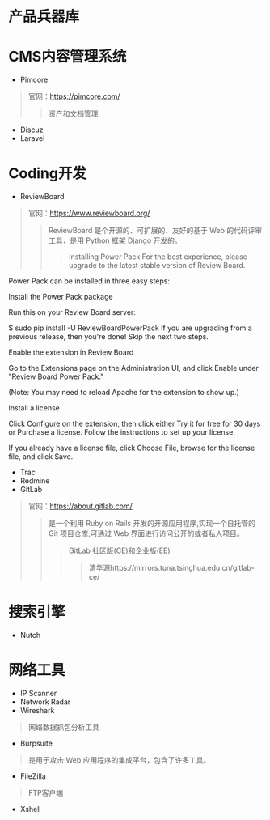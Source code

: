 # 产品兵器库

# CMS内容管理系统

* Pimcore
>官网：https://pimcore.com/
>>资产和文档管理
* Discuz
* Laravel


# Coding开发
* ReviewBoard
>官网：https://www.reviewboard.org/
>>ReviewBoard 是个开源的、可扩展的、友好的基于 Web 的代码评审工具，是用 Python 框架 Django 开发的。
>>>Installing Power Pack
For the best experience, please upgrade to the latest stable version of Review Board.

Power Pack can be installed in three easy steps:

Install the Power Pack package

Run this on your Review Board server:

$ sudo pip install -U ReviewBoardPowerPack
If you are upgrading from a previous release, then you're done! Skip the next two steps.

Enable the extension in Review Board

Go to the Extensions page on the Administration UI, and click Enable under "Review Board Power Pack."

(Note: You may need to reload Apache for the extension to show up.)

Install a license

Click Configure on the extension, then click either Try it for free for 30 days or Purchase a license. Follow the instructions to set up your license.

If you already have a license file, click Choose File, browse for the license file, and click Save.

* Trac
* Redmine
* GitLab
>官网：https://about.gitlab.com/
>>是一个利用 Ruby on Rails 开发的开源应用程序,实现一个自托管的 Git 项目仓库,可通过 Web 界面进行访问公开的或者私人项目。
>>>GitLab 社区版(CE)和企业版(EE)
>>>>清华源https://mirrors.tuna.tsinghua.edu.cn/gitlab-ce/

# 搜索引擎
* Nutch

# 网络工具
* IP Scanner
* Network Radar
* Wireshark
>网络数据抓包分析工具
* Burpsuite
>是用于攻击 Web 应用程序的集成平台，包含了许多工具。
* FileZilla
>FTP客户端
* Xshell
